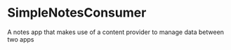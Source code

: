 SimpleNotesConsumer
===================

A notes app that makes use of a content provider to manage data between two apps
